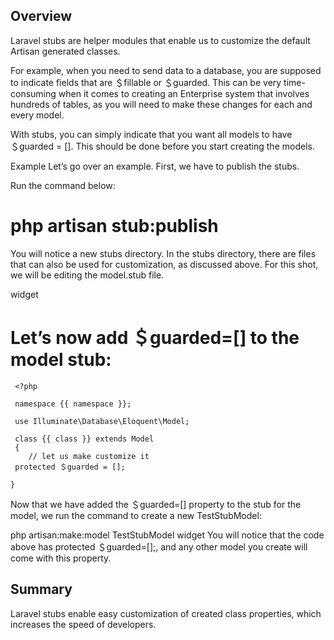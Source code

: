 ## Overview
Laravel stubs are helper modules that enable us to customize the default Artisan generated classes.

For example, when you need to send data to a database, you are supposed to indicate fields that are ＄fillable or ＄guarded. This can be very time-consuming when it comes to creating an Enterprise system that involves hundreds of tables, as you will need to make these changes for each and every model.

With stubs, you can simply indicate that you want all models to have ＄guarded = []. This should be done before you start creating the models.

Example
Let’s go over an example. First, we have to publish the stubs.

Run the command below:

# php artisan stub:publish
You will notice a new stubs directory. In the stubs directory, there are files that can also be used for customization, as discussed above. For this shot, we will be editing the model.stub file.

widget

# Let’s now add ＄guarded=[] to the model stub:

``` 
 <?php

 namespace {{ namespace }};

 use Illuminate\Database\Eloquent\Model;

 class {{ class }} extends Model
 {
    // let us make customize it
 protected ＄guarded = [];

}

``` 

Now that we have added the ＄guarded=[] property to the stub for the model, we run the command to create a new TestStubModel:

php artisan:make:model TestStubModel
widget
You will notice that the code above has protected ＄guarded=[];, and any other model you create will come with this property.

## Summary
Laravel stubs enable easy customization of created class properties, which increases the speed of developers.
